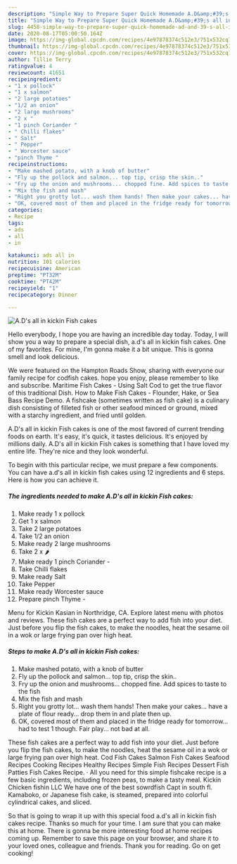 ```yaml
---
description: "Simple Way to Prepare Super Quick Homemade A.D&amp;#39;s all in kickin Fish cakes"
title: "Simple Way to Prepare Super Quick Homemade A.D&amp;#39;s all in kickin Fish cakes"
slug: 4458-simple-way-to-prepare-super-quick-homemade-ad-and-39-s-all-in-kickin-fish-cakes
date: 2020-08-17T05:00:50.164Z
image: https://img-global.cpcdn.com/recipes/4e97878374c512e3/751x532cq70/ads-all-in-kickin-fish-cakes-recipe-main-photo.jpg
thumbnail: https://img-global.cpcdn.com/recipes/4e97878374c512e3/751x532cq70/ads-all-in-kickin-fish-cakes-recipe-main-photo.jpg
cover: https://img-global.cpcdn.com/recipes/4e97878374c512e3/751x532cq70/ads-all-in-kickin-fish-cakes-recipe-main-photo.jpg
author: Tillie Terry
ratingvalue: 4
reviewcount: 41651
recipeingredient:
- "1 x pollock"
- "1 x salmon"
- "2 large potatoes"
- "1/2 an onion"
- "2 large mushrooms"
- "2 x "
- "1 pinch Coriander "
- " Chilli flakes"
- " Salt"
- " Pepper"
- " Worcester sauce"
- "pinch Thyme "
recipeinstructions:
- "Make mashed potato, with a knob of butter"
- "Fly up the pollock and salmon... top tip, crisp the skin.."
- "Fry up the onion and mushrooms... chopped fine. Add spices to taste to the fish"
- "Mix the fish and mash"
- "Right you grotty lot... wash them hands! Then make your cakes... have a plate of flour ready... drop them in and plate then up."
- "OK, covered most of them and placed in the fridge ready for tomorrow... had to test 1 though. Fair play... not bad at all."
categories:
- Recipe
tags:
- ads
- all
- in

katakunci: ads all in 
nutrition: 101 calories
recipecuisine: American
preptime: "PT32M"
cooktime: "PT42M"
recipeyield: "1"
recipecategory: Dinner

---
```



![A.D&#39;s all in kickin Fish cakes](https://img-global.cpcdn.com/recipes/4e97878374c512e3/751x532cq70/ads-all-in-kickin-fish-cakes-recipe-main-photo.jpg)

Hello everybody, I hope you are having an incredible day today. Today, I will show you a way to prepare a special dish, a.d&#39;s all in kickin fish cakes. One of my favorites. For mine, I'm gonna make it a bit unique. This is gonna smell and look delicious.

We were featured on the Hampton Roads Show, sharing with everyone our family recipe for codfish cakes. hope you enjoy, please remember to like and subscribe. Maritime Fish Cakes - Using Salt Cod to get the true flavor of this traditional Dish. How to Make Fish Cakes - Flounder, Hake, or Sea Bass Recipe Demo. A fishcake (sometimes written as fish cake) is a culinary dish consisting of filleted fish or other seafood minced or ground, mixed with a starchy ingredient, and fried until golden.

A.D&#39;s all in kickin Fish cakes is one of the most favored of current trending foods on earth. It's easy, it's quick, it tastes delicious. It's enjoyed by millions daily. A.D&#39;s all in kickin Fish cakes is something that I have loved my entire life. They're nice and they look wonderful.


To begin with this particular recipe, we must prepare a few components. You can have a.d&#39;s all in kickin fish cakes using 12 ingredients and 6 steps. Here is how you can achieve it.

<!--inarticleads1-->

##### The ingredients needed to make A.D&#39;s all in kickin Fish cakes:

1. Make ready 1 x pollock
1. Get 1 x salmon
1. Take 2 large potatoes
1. Take 1/2 an onion
1. Make ready 2 large mushrooms
1. Take 2 x 🌶
1. Make ready 1 pinch Coriander -
1. Take  Chilli flakes
1. Make ready  Salt
1. Take  Pepper
1. Make ready  Worcester sauce
1. Prepare pinch Thyme -


Menu for Kickin Kasian in Northridge, CA. Explore latest menu with photos and reviews. These fish cakes are a perfect way to add fish into your diet. Just before you flip the fish cakes, to make the noodles, heat the sesame oil in a wok or large frying pan over high heat. 

<!--inarticleads2-->

##### Steps to make A.D&#39;s all in kickin Fish cakes:

1. Make mashed potato, with a knob of butter
1. Fly up the pollock and salmon... top tip, crisp the skin..
1. Fry up the onion and mushrooms... chopped fine. Add spices to taste to the fish
1. Mix the fish and mash
1. Right you grotty lot... wash them hands! Then make your cakes... have a plate of flour ready... drop them in and plate then up.
1. OK, covered most of them and placed in the fridge ready for tomorrow... had to test 1 though. Fair play... not bad at all.


These fish cakes are a perfect way to add fish into your diet. Just before you flip the fish cakes, to make the noodles, heat the sesame oil in a wok or large frying pan over high heat. Cod Fish Cakes Salmon Fish Cakes Seafood Recipes Cooking Recipes Healthy Recipes Simple Fish Recipes Dessert Fish Patties Fish Cakes Recipe. · All you need for this simple fishcake recipe is a few basic ingredients, including frozen peas, to make a tasty meal. Kickin Chicken fishin LLC We have one of the best sowrdfish Capt in south fl. Kamaboko, or Japanese fish cake, is steamed, prepared into colorful cylindrical cakes, and sliced. 

So that is going to wrap it up with this special food a.d&#39;s all in kickin fish cakes recipe. Thanks so much for your time. I am sure that you can make this at home. There is gonna be more interesting food at home recipes coming up. Remember to save this page on your browser, and share it to your loved ones, colleague and friends. Thank you for reading. Go on get cooking!
